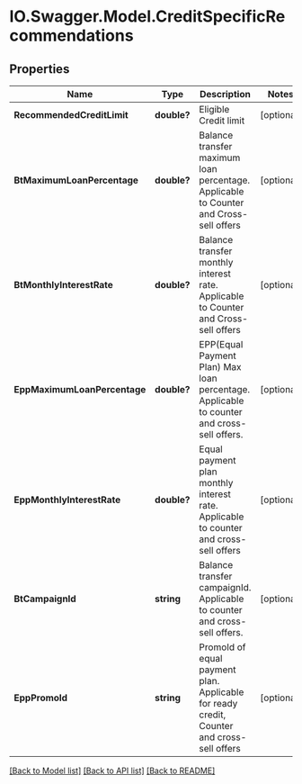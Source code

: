 # IO.Swagger.Model.CreditSpecificRecommendations
## Properties

Name | Type | Description | Notes
------------ | ------------- | ------------- | -------------
**RecommendedCreditLimit** | **double?** | Eligible Credit limit | [optional] 
**BtMaximumLoanPercentage** | **double?** | Balance transfer maximum loan percentage. Applicable to Counter and Cross-sell offers | [optional] 
**BtMonthlyInterestRate** | **double?** | Balance transfer monthly interest rate. Applicable to Counter and Cross-sell offers | [optional] 
**EppMaximumLoanPercentage** | **double?** | EPP(Equal Payment Plan) Max loan percentage. Applicable to counter and cross-sell offers. | [optional] 
**EppMonthlyInterestRate** | **double?** | Equal payment plan monthly interest rate. Applicable to counter and cross-sell offers | [optional] 
**BtCampaignId** | **string** | Balance transfer campaignId. Applicable to counter and cross-sell offers. | [optional] 
**EppPromoId** | **string** | PromoId of equal payment plan. Applicable for ready credit, Counter and cross-sell offers | [optional] 

[[Back to Model list]](../README.md#documentation-for-models) [[Back to API list]](../README.md#documentation-for-api-endpoints) [[Back to README]](../README.md)

